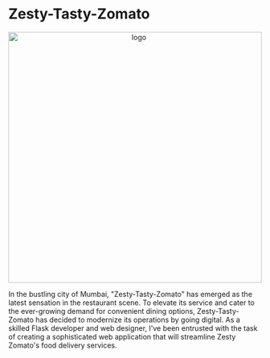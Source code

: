 # Zesty-Tasty-Zomato

<p align = "center" >
  <img src="https://t4.ftcdn.net/jpg/03/06/69/49/360_F_306694930_S3Z8H9Qk1MN79ZUe7bEWqTFuonRZdemw.jpg" alt="logo" width="100%" height="500">
</p>

In the bustling city of Mumbai, "Zesty-Tasty-Zomato" has emerged as the latest sensation in the restaurant scene. To elevate its service and cater to the ever-growing demand for convenient dining options, Zesty-Tasty-Zomato has decided to modernize its operations by going digital. As a skilled Flask developer and web designer, I've been entrusted with the task of creating a sophisticated web application that will streamline Zesty Zomato's food delivery services.

